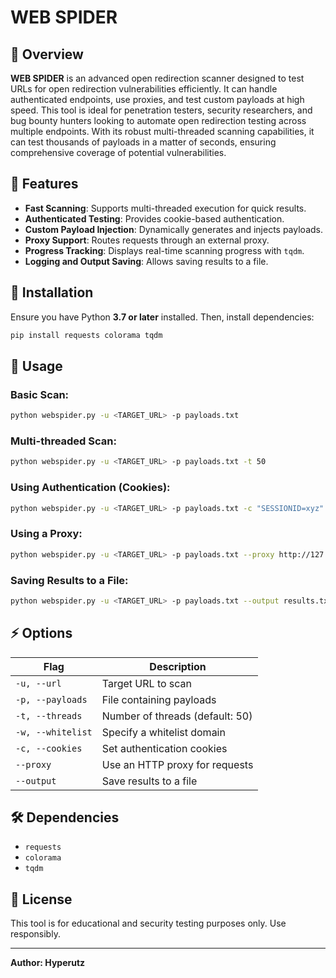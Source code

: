 # WEB SPIDER

## 📌 Overview
**WEB SPIDER** is an advanced open redirection scanner designed to test URLs for open redirection vulnerabilities efficiently. It can handle authenticated endpoints, use proxies, and test custom payloads at high speed. This tool is ideal for penetration testers, security researchers, and bug bounty hunters looking to automate open redirection testing across multiple endpoints. With its robust multi-threaded scanning capabilities, it can test thousands of payloads in a matter of seconds, ensuring comprehensive coverage of potential vulnerabilities.

## 🚀 Features
- **Fast Scanning**: Supports multi-threaded execution for quick results.
- **Authenticated Testing**: Provides cookie-based authentication.
- **Custom Payload Injection**: Dynamically generates and injects payloads.
- **Proxy Support**: Routes requests through an external proxy.
- **Progress Tracking**: Displays real-time scanning progress with `tqdm`.
- **Logging and Output Saving**: Allows saving results to a file.

## 🔧 Installation
Ensure you have Python **3.7 or later** installed. Then, install dependencies:
```bash
pip install requests colorama tqdm
```

## 📂 Usage
### Basic Scan:
```bash
python webspider.py -u <TARGET_URL> -p payloads.txt
```
### Multi-threaded Scan:
```bash
python webspider.py -u <TARGET_URL> -p payloads.txt -t 50
```
### Using Authentication (Cookies):
```bash
python webspider.py -u <TARGET_URL> -p payloads.txt -c "SESSIONID=xyz"
```
### Using a Proxy:
```bash
python webspider.py -u <TARGET_URL> -p payloads.txt --proxy http://127.0.0.1:8080
```
### Saving Results to a File:
```bash
python webspider.py -u <TARGET_URL> -p payloads.txt --output results.txt
```

## ⚡ Options
| Flag | Description |
|------|-------------|
| `-u, --url` | Target URL to scan |
| `-p, --payloads` | File containing payloads |
| `-t, --threads` | Number of threads (default: 50) |
| `-w, --whitelist` | Specify a whitelist domain |
| `-c, --cookies` | Set authentication cookies |
| `--proxy` | Use an HTTP proxy for requests |
| `--output` | Save results to a file |

## 🛠 Dependencies
- `requests`
- `colorama`
- `tqdm`

## 📜 License
This tool is for educational and security testing purposes only. Use responsibly.

---
**Author: Hyperutz**


